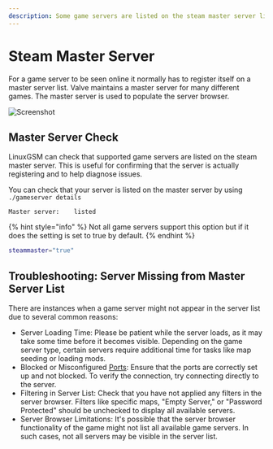 ```yaml
---
description: Some game servers are listed on the steam master server list
---
```


# Steam Master Server

For a game server to be seen online it normally has to register itself on a master server list. Valve maintains a master server for many different games. The master server is used to populate the server browser.

![Screenshot](../.gitbook/assets/screenshot-from-2019-06-09-23-48-11.png)

## Master Server Check

LinuxGSM can check that supported game servers are listed on the steam master server. This is useful for confirming that the server is actually registering and to help diagnose issues.

You can check that your server is listed on the master server by using `./gameserver details`&#x20;

```text
Master server:    listed
```

{% hint style="info" %}
Not all game servers support this option but if it does the setting is set to true by default.&#x20;
{% endhint %}

```bash
steammaster="true"
```

## Troubleshooting: Server Missing from Master Server List

There are instances when a game server might not appear in the server list due to several common reasons:

-   Server Loading Time: Please be patient while the server loads, as it may take some time before it becomes visible. Depending on the game server type, certain servers require additional time for tasks like map seeding or loading mods.
-   Blocked or Misconfigured [Ports](../networking/ports.md): Ensure that the ports are correctly set up and not blocked. To verify the connection, try connecting directly to the server.
-   Filtering in Server List: Check that you have not applied any filters in the server browser. Filters like specific maps, "Empty Server," or "Password Protected" should be unchecked to display all available servers.
-   Server Browser Limitations: It's possible that the server browser functionality of the game might not list all available game servers. In such cases, not all servers may be visible in the server list.
